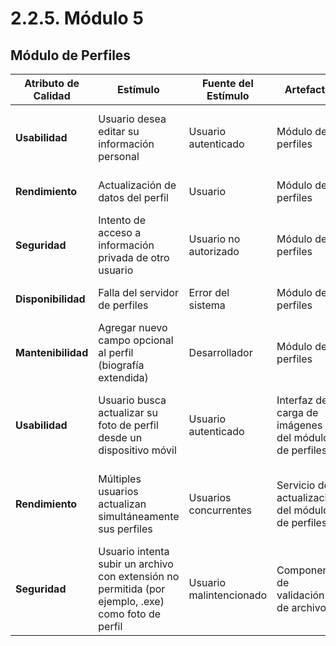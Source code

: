 # 2.2.5. Módulo 5

## Módulo de Perfiles

| **Atributo de Calidad** | **Estímulo**                                                                                        | **Fuente del Estímulo** | **Artefacto**                                        | **Entorno**                                | **Respuesta**                                                                            | **Medida de Respuesta**                                       |
| ----------------------- | --------------------------------------------------------------------------------------------------- | ----------------------- | ---------------------------------------------------- | ------------------------------------------ | ---------------------------------------------------------------------------------------- | ------------------------------------------------------------- |
| **Usabilidad**          | Usuario desea editar su información personal                                                        | Usuario autenticado     | Módulo de perfiles                                   | Navegación web/móvil                       | Mostrar formulario de edición con datos actuales precargados                             | Formulario cargado en ≤ 1.5 seg                               |
| **Rendimiento**         | Actualización de datos del perfil                                                                   | Usuario                 | Módulo de perfiles                                   | Operación normal                           | Guardar cambios en la base de datos                                                      | Actualización completada en ≤ 1 seg                           |
| **Seguridad**           | Intento de acceso a información privada de otro usuario                                             | Usuario no autorizado   | Módulo de perfiles                                   | Acceso web                                 | Denegar acceso y mostrar solo información pública                                        | 100% de intentos no autorizados bloqueados                    |
| **Disponibilidad**      | Falla del servidor de perfiles                                                                      | Error del sistema       | Módulo de perfiles                                   | Operación normal                           | Restaurar servicio automáticamente                                                       | Tiempo de inactividad ≤ 30 segundos                           |
| **Mantenibilidad**      | Agregar nuevo campo opcional al perfil (biografía extendida)                                        | Desarrollador           | Módulo de perfiles                                   | Desarrollo y mantenimiento                 | Implementar campo sin afectar funcionalidades existentes                                 | Tiempo de implementación ≤ 3 horas                            |
| **Usabilidad**              | Usuario busca actualizar su foto de perfil desde un dispositivo móvil                               | Usuario autenticado     | Interfaz de carga de imágenes del módulo de perfiles | Conexión móvil estable                     | El sistema permite seleccionar y previsualizar la nueva imagen antes de guardar          | Proceso completado en ≤ 2 pasos y en ≤ 2 segundos             |
| **Rendimiento**             | Múltiples usuarios actualizan simultáneamente sus perfiles                                          | Usuarios concurrentes   | Servicio de actualización del módulo de perfiles     | Horario pico (más de 100 usuarios activos) | El sistema gestiona las solicitudes sin colapsar ni ralentizar otras operaciones         | Tiempo medio de respuesta ≤ 2 segundos bajo carga concurrente |
| **Seguridad**               | Usuario intenta subir un archivo con extensión no permitida (por ejemplo, .exe) como foto de perfil | Usuario malintencionado | Componente de validación de archivos                 | Navegador o aplicación móvil               | El sistema rechaza el archivo y muestra un mensaje de error sin comprometer la seguridad | 100% de archivos no válidos rechazados inmediatamente         |
